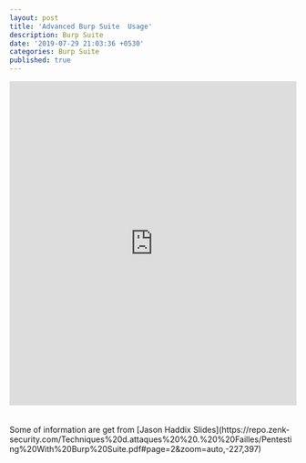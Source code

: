 ```yaml
---
layout: post
title: 'Advanced Burp Suite  Usage'
description: Burp Suite
date: '2019-07-29 21:03:36 +0530'
categories: Burp Suite
published: true
---
```


<style>
.responsive-wrap iframe{ max-width: 100%;}
</style>
<div class="responsive-wrap">
<!-- this is the embed code provided by Google -->
  <iframe src="https://docs.google.com/presentation/d/1Hf9C1ZbrmodiaoxL13MHlD9MeLcgsDgFodDHkN1Xm4s/embed?start=false&loop=false&delayms=3000" frameborder="0" width="960" height="569" allowfullscreen="true" mozallowfullscreen="true" webkitallowfullscreen="true"></iframe>
<!-- Google embed ends -->
</div>
<br><br>
Some of information are get from 
[Jason Haddix Slides](https://repo.zenk-security.com/Techniques%20d.attaques%20%20.%20%20Failles/Pentesting%20With%20Burp%20Suite.pdf#page=2&zoom=auto,-227,397)  <br>


